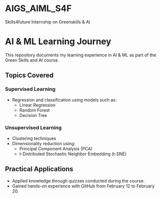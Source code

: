 # AIGS_AIML_S4F
Skills4future Internship on Greenskills &amp; AI

# AI & ML Learning Journey  

This repository documents my learning experience in AI & ML as part of the Green Skills and AI course.  

## Topics Covered  

### Supervised Learning  
- Regression and classification using models such as:  
  - Linear Regression  
  - Random Forest  
  - Decision Tree  

### Unsupervised Learning  
- Clustering techniques  
- Dimensionality reduction using:  
  - Principal Component Analysis (PCA)  
  - t-Distributed Stochastic Neighbor Embedding (t-SNE)  

## Practical Applications  
- Applied knowledge through quizzes conducted during the course.  
- Gained hands-on experience with GitHub from February 12 to February 20.  

